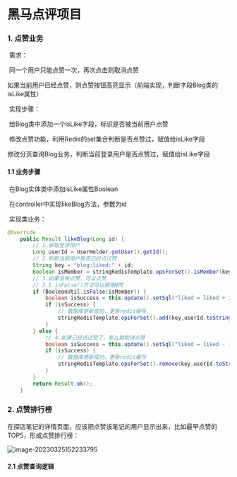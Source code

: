# 黑马点评项目

### 1. 点赞业务

​	需求：

​	同一个用户只能点赞一次，再次点击则取消点赞

​	如果当前用户已经点赞，则点赞按钮高亮显示（前端实现，判断字段Blog类的isLike属性）

​	实现步骤：

​	给Blog类中添加一个isLike字段，标识是否被当前用户点赞

​	修改点赞功能，利用Redis的set集合判断是否点赞过，赋值给isLike字段

​	修改分页查询Blog业务，判断当前登录用户是否点赞过，赋值给isLike字段

#### 	1.1 业务步骤

​		在Blog实体类中添加isLike属性Boolean

​		在controller中实现likeBlog方法，参数为id

​		实现类业务：

```java
@Override
    public Result likeBlog(Long id) {
        // 1.获取登录用户
        Long userId = UserHolder.getUser().getId();
        // 2.判断当前用户是否已经点过赞
        String key = "blog:liked:" + id;
        Boolean isMember = stringRedisTemplate.opsForSet().isMember(key, userId.toString());
        // 3.如果没有点赞，可以点赞
        // 3.1 isFalse()方法可以避免NPE
        if (BooleanUtil.isFalse(isMember)) {
            boolean isSuccess = this.update().setSql("liked = liked + 1").eq("id", id).update();
            if (isSuccess) {
                // 数据库更新成功，更新redis缓存
                stringRedisTemplate.opsForSet().add(key,userId.toString());
            }
        } else {
            // 4.如果已经点过赞了，那么就取消点赞
            boolean isSuccess = this.update().setSql("liked = liked - 1").eq("id", id).update();
            if (isSuccess) {
                // 数据库更新成功，更新redis缓存
                stringRedisTemplate.opsForSet().remove(key,userId.toString());
            }
        }
        return Result.ok();
    }
```

### 2. 点赞排行榜

​	在探店笔记的详情页面，应该把点赞该笔记的用户显示出来，比如最早点赞的TOP5，形成点赞排行榜：

![image-20230325152233795](C:\Users\Asphyxia\AppData\Roaming\Typora\typora-user-images\image-20230325152233795.png)

####  	2.1 点赞查询逻辑 

​		
